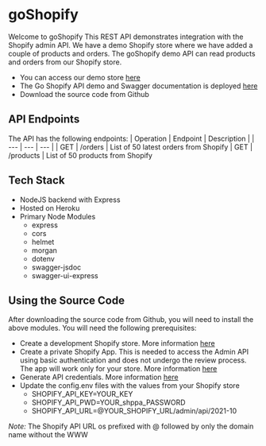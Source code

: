 # goShopify

Welcome to goShopify
This REST API demonstrates integration with the Shopify admin API.  We have a demo Shopify store where we have added a couple of products and orders. The goShopify demo API can read products and orders from our  Shopify store.

- You can access our demo store <a href="https://springback-store.myshopify.com/" target="_bank">here</a>
- The Go Shopify API demo and Swagger documentation is deployed <a href="#" target="_bank">here</a>
- Download the source code from Github

## API Endpoints
The API has the following endpoints:
| Operation | Endpoint |  Description |
| --- | --- | --- |
| GET | /orders | List of 50 latest orders from Shopify
| GET | /products | List of 50 products from Shopify
 
## Tech Stack
- NodeJS backend with Express
- Hosted on Heroku
- Primary Node Modules
  - express
  - cors
  - helmet
  - morgan
  - dotenv
  - swagger-jsdoc
  - swagger-ui-express

## Using the Source Code
After downloading the source code from Github, you will need to install the above modules. You will need the following prerequisites:

- Create a development Shopify store. More information <a href="https://help.shopify.com/en/partners/dashboard/managing-stores/development-stores" target="_bank">here</a>
- Create a private Shopify App. This is needed to access the Admin API using basic authentication and does not undergo the review process. The app will work only for your store. More information <a href="https://help.shopify.com/en/manual/apps/private-apps" target="_bank">here</a>
- Generate API credentials. More information <a href="https://shopify.dev/apps/auth/basic-http#:~:text=Generate%20API%20credentials,-After%20the%20store&text=From%20your%20Shopify%20admin%2C%20go,and%20a%20contact%20email%20address." target="_bank">here</a>
- Update the config.env files with the values from your Shopify store
  - SHOPIFY_API_KEY=YOUR_KEY
  - SHOPIFY_API_PWD=YOUR_shppa_PASSWORD
  - SHOPIFY_API_URL=@YOUR_SHOPIFY_URL/admin/api/2021-10

*Note:* The Shopify API URL os prefixed with @ followed by only the domain name without the WWW


